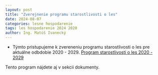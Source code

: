 ```yaml
---
layout: post
title: "Zverejnenie programu starostlivosti o les"
date: 2024-08-07
categories: lesne hospodarenie
tags: les hospodarenie 2024 2020
author: Ing. Matúš Ivanecký
---
```


- Týmto pristupujeme k zvereneniu programu starostlivosti o les pre aktuálne odbdobie 2020 - 2029.
[Program starostlivosti o les 2020 - 2029](https://drive.google.com/file/d/1iTZVhZ-uITOTUCy7I2hu1q1THcTyJhCL/view?usp=drive_link)

Tento program nájdete aj v sekcii dokumenty.
